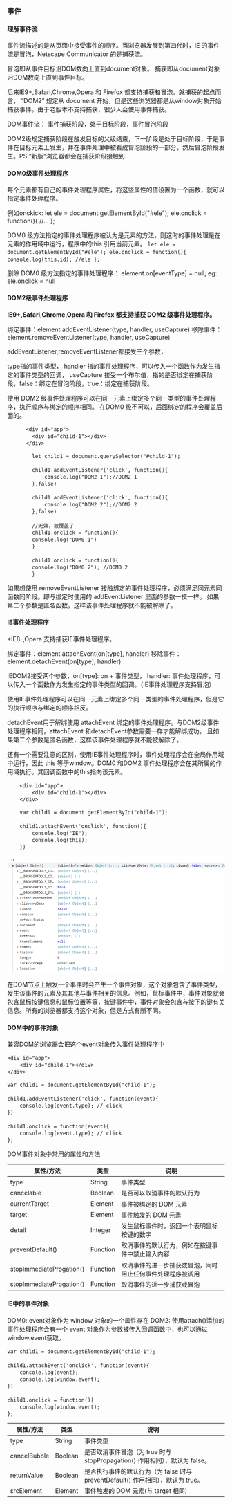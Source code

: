 ### 事件

#### 理解事件流
事件流描述的是从页面中接受事件的顺序。当浏览器发展到第四代时，IE 的事件流是冒泡，Netscape Communicator 的是捕获流。

冒泡即从事件目标沿DOM数向上直到document对象。
捕获即从document对象沿DOM数向上直到事件目标。

后来IE9+,Safari,Chrome,Opera 和 Firefox 都支持捕获和冒泡。就捕获的起点而言， “DOM2” 规定从 document 开始，但是这些浏览器都是从window对象开始捕获事件。由于老版本不支持捕获，很少人会使用事件捕获。

DOM事件流： 事件捕获阶段，处于目标阶段，事件冒泡阶段

DOM2级规定捕获阶段在触发目标的父级结束，下一阶段是处于目标阶段，于是事件在目标元素上发生，并在事件处理中被看成冒泡阶段的一部分，然后冒泡阶段发生。PS:“新版“浏览器都会在捕获阶段接触到.

#### DOM0级事件处理程序
 每个元素都有自己的事件处理程序属性，将这些属性的值设置为一个函数，就可以指定事件处理程序。

 例如onckick:
    let ele = document.getElementById("#ele");
    ele.onclick = function(){ //... };

DOM0 级方法指定的事件处理程序被认为是元素的方法，则这时的事件处理是在元素的作用域中运行，程序中的this 引用当前元素。
    ```
    let ele = document.getElementById("#ele");
    ele.onclick = function(){ 
        console.log(this.id); //ele
    };
    ```

删除 DOM0 级方法指定的事件处理程序： 
element.on[eventType] = null;
eg: ele.onclick = null

#### DOM2级事件处理程序

<b>IE9+,Safari,Chrome,Opera 和 Firefox 都支持捕获 DOM2 级事件处理程序。</b>

绑定事件：element.addEventListener(type, handler, useCapture)
移除事件：element.removeEventListener(type, handler, useCapture)

addEventListener,removeEventListener都接受三个参数，

type指的事件类型，
handler 指的事件处理程序，可以传入一个函数作为发生指定的事件类型的回调，
useCapture 接受一个布尔值，指的是否绑定在捕获阶段，false：绑定在冒泡阶段，true：绑定在捕获阶段。

使用 DOM2 级事件处理程序可以在同一元素上绑定多个同一类型的事件处理程序，执行顺序与绑定的顺序相同。
在DOM0 级不可以，后面绑定的程序会覆盖后面的。
```
	  <div id="app">
	  	<div id="child-1"></div>
	  </div>
```
```
	  	let child1 = document.querySelector("#child-1");

	  	child1.addEventListener('click', function(){
	  		console.log("DOM2 1");//DOM2 1
	  	},false)
	  	
	  	child1.addEventListener('click', function(){
	  		console.log("DOM2 2");//DOM2 2
	  	},false)
        
        //无效，被覆盖了
        child1.onclick = function(){
        console.log("DOM0 1")
        }

        child1.onclick = function(){
        console.log("DOM0 2"); //DOM0 2
        }
```

如果想使用 removeEventListener 接触绑定的事件处理程序，必须满足同元素同函数同阶段。即与绑定时使用的 addEventListener 里面的参数一模一样。
如果第二个参数是匿名函数，这样该事件处理程序就不能被解除了。


#### IE事件处理程序
*IE8-,Opera 支持捕获IE事件处理程序。

绑定事件：element.attachEvent(on[type], handler)
移除事件：element.detachEvent(on[type], handler)

IEDOM2接受两个参数，on[type]: on + 事件类型， handler: 事件处理程序，可以传入一个函数作为发生指定的事件类型的回调。（IE事件处理程序支持冒泡）

使用IE事件处理程序可以在同一元素上绑定多个同一类型的事件处理程序，但是它的执行顺序与绑定的顺序相反。

detachEvent用于解绑使用 attachEvent 绑定的事件处理程序。与DOM2级事件处理程序相同，attachEvent 和detachEvent参数需要一样才能解绑成功。
且如果第二个参数是匿名函数，这样该事件处理程序就不能被解除了。

还有一个需要注意的区别，使用IE事件处理程序时，事件处理程序会在全局作用域中运行，因此 this 等于window。DOM0 和DOM2 事件处理程序会在其所属的作用域执行。其回调函数中的this指向该元素。

``` 
    <div id="app">
	  	<div id="child-1"></div>
	</div>
```

```
    var child1 = document.getElementById("child-1");

    child1.attachEvent('onclick', function(){
        console.log("IE");
        console.log(this); 
    })
```
![IE-this](../picture/知识点总结/JS事件/IE-this.png)

在DOM节点上触发一个事件时会产生一个事件对象，这个对象包含了事件类型，发生该事件的元素及其其他与事件相关的信息。例如，鼠标事件中，事件对象就会包含鼠标按键信息和鼠标位置等等，按键事件中，事件对象会包含与按下的键有关信息。所有的浏览器都支持这个对象，但是方式有所不同。

#### DOM中的事件对象
兼容DOM的浏览器会把这个event对象传入事件处理程序中
```
<div id="app">
    <div id="child-1"></div>
</div>
```

```
var child1 = document.getElementById("child-1");

child1.addEventListener('click', function(event){
    console.log(event.type); // click
})

child1.onclick = function(event){
    console.log(event.type); // click
};
```

DOM事件对象中常用的属性和方法

属性/方法 | 类型 | 说明
---|---|---
type | String | 事件类型
cancelable | Boolean| 是否可以取消事件的默认行为
currentTarget | Element | 事件被绑定的 DOM 元素
target | Element | 事件触发的 DOM 元素
detail  |Integer | 发生鼠标事件时，返回一个表明鼠标按键的数字
preventDefault()| Function | 取消事件的默认行为，例如在按键事件中禁止输入内容
stopImmediateProgation() | Function | 取消事件的进一步捕获或冒泡，同时阻止任何事件处理程序被调用
stopImmediateProgation() | Function | 取消事件的进一步捕获或冒泡

#### IE中的事件对象
DOM0: event对象作为 window 对象的一个属性存在
DOM2: 使用attach()添加的事件处理程序会有一个 event 对象作为参数被传入回调函数中，也可以通过window.event获取。

```
var child1 = document.getElementById("child-1");

child1.attachEvent('onclick', function(event){
    console.log(event);
    console.log(window.event);
})

child1.onclick = function(){
    console.log(window.event); 
};
```

属性/方法 | 类型 | 说明
---|---|---
type | String | 事件类型
cancelBubble | Boolean | 是否取消事件冒泡（为 true 时与 stopPropagation() 作用相同），默认为 false。
returnValue | Boolean | 是否执行事件的默认行为（为 false 时与 preventDefault() 作用相同），默认为 true。
srcElement | Element | 事件触发的 DOM 元素(与 target 相同)